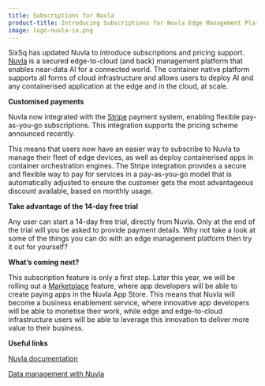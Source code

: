 ```yaml
---
title: Subscriptions for Nuvla
product-title: Introducing Subscriptions for Nuvla Edge Management Platform
image: logo-nuvla-io.png
---
```


SixSq has updated Nuvla to introduce subscriptions and pricing support. [Nuvla](https://nuvla.io/ui/welcome) is a secured edge-to-cloud (and back) management platform that enables near-data AI for a connected world. The container native platform supports all forms of cloud infrastructure and allows users to deploy AI and any containerised application at the edge and in the cloud, at scale.


**Customised payments**

Nuvla now integrated with the [Stripe](https://stripe.com/en-ch) payment system, enabling flexible pay-as-you-go subscriptions. This integration supports the pricing scheme announced recently.

This means that users now have an easier way to subscribe to Nuvla to manage their fleet of edge devices, as well as deploy containerised apps in container orchestration engines. The Stripe integration provides a secure and flexible way to pay for services in a pay-as-you-go model that is automatically adjusted to ensure the customer gets the most advantageous discount available, based on monthly usage.

**Take advantage of the 14-day free trial**

Any user can start a 14-day free trial, directly from Nuvla. Only at the end of the trial will you be asked to provide payment details. Why not take a look at some of the things you can do with an edge management platform then try it out for yourself?

**What’s coming next?**

This subscription feature is only a first step. Later this year, we will be rolling out a [Marketplace](/marketplace) feature, where app developers will be able to create paying apps in the Nuvla App Store. This means that Nuvla will become a business enablement service, where innovative app developers will be able to monetise their work, while edge and edge-to-cloud infrastructure users will be able to leverage this innovation to deliver more value to their business.

**Useful links**

[Nuvla documentation](https://docs.nuvla.io/) 

[Data management with Nuvla](/blog/tech-corner/2020/05/04/data-management-with-nuvla-part-1.html)
